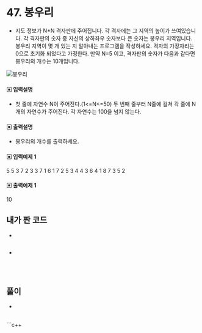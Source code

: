 # 47. 봉우리

* 지도 정보가 N*N 격자판에 주어집니다. 각 격자에는 그 지역의 높이가 쓰여있습니다. 각 격자판의 숫자 중 자신의 상하좌우 숫자보다 큰 숫자는 봉우리 지역입니다. 봉우리 지역이 몇 개 있는 지 알아내는 프로그램을 작성하세요. 
격자의 가장자리는 0으로 초기화 되었다고 가정한다. 만약 N=5 이고, 격자판의 숫자가 다음과 같다면 봉우리의 개수는 10개입니다.

![봉우리](https://github.com/MinsoftK/c-Algorithm_Q/blob/master/img/47.png?raw=true)


#### ▣ 입력설명

* 첫 줄에 자연수 N이 주어진다.(1<=N<=50) 
두 번째 줄부터 N줄에 걸쳐 각 줄에 N개의 자연수가 주어진다. 각 자연수는 100을 넘지 않는다. 



#### ▣ 출력설명

* 봉우리의 개수를 출력하세요.





#### ▣ 입력예제 1
5
5 3 7 2 3
3 7 1 6 1
7 2 5 3 4
4 3 6 4 1
8 7 3 5 2



#### ▣ 출력예제 1
10



## 내가 짠 코드
* 
```c++


```
* 
<br><br> 

## 풀이
*  
<br/>
```c++


```
